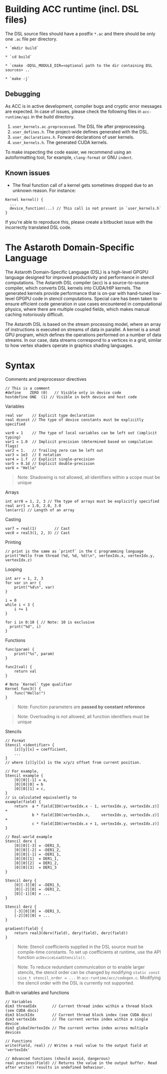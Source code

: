 # Building ACC runtime (incl. DSL files)

The DSL source files should have a postfix `*.ac` and there should be only one
`.ac` file per directory.

    * `mkdir build`

    * `cd build`

    * `cmake -DDSL_MODULE_DIR=<optional path to the dir containing DSL sources> ..`

    * `make -j`


## Debugging

As ACC is in active development, compiler bugs and cryptic error messages are
expected. In case of issues, please check the following files in
`acc-runtime/api` in the build directory.

1. `user_kernels.ac.preprocessed`. The DSL file after preprocessing.
1. `user_defines.h`. The project-wide defines generated with the DSL.
1. `user_declarations.h`. Forward declarations of user kernels.
1. `user_kernels.h`. The generated CUDA kernels.

To make inspecting the code easier, we recommend using an
autoformatting tool, for example, `clang-format` or GNU `indent`.


## Known issues

  * The final function call of a kernel gets sometimes dropped due to an unknown reason. For instance:
  ```
  Kernel kernel() {
    ...
    device_function(...) // This call is not present in `user_kernels.h`
  }
  ```
  If you're able to reproduce this, please create a bitbucket issue with the incorrectly translated DSL code.

# The Astaroth Domain-Specific Language

The Astaroth Domain-Specific Language (DSL) is a high-level GPGPU language
designed for improved productivity and performance in stencil computations. The
Astaroth DSL compiler (acc) is a source-to-source compiler, which converts
DSL kernels into CUDA/HIP kernels. The generated kernels provide performance
that is on-par with hand-tuned low-level GPGPU code in stencil computations.
Special care has been taken to ensure efficient code generation in use cases
encountered in computational physics, where there are multiple coupled fields,
which makes manual caching notoriously difficult.

The Astaroth DSL is based on the stream processing model, where an array of
instructions is executed on streams of data in parallel. A kernel is a small
GPU program, which defines the operations performed on a number of data streams.
In our case, data streams correspond to a vertices in a grid, similar to how
vertex shaders operate in graphics shading languages.

# Syntax

Comments and preprocessor directives
```
// This is a comment
#define    ZERO (0)   // Visible only in device code
hostdefine ONE  (1) // Visible in both device and host code
```

Variables
```
real var    // Explicit type declaration
real dconst // The type of device constants must be explicitly specified

var0 = 1    // The type of local variables can be left out (implicit typing)
var1 = 1.0  // Implicit precision (determined based on compilation flags)
var2 = 1.   // Trailing zero can be left out
var3 = 1e3  // E notation
var4 = 1.f  // Explicit single-precision
var5 = 0.1d // Explicit double-precision
var6 = "Hello"
```

> Note: Shadowing is not allowed, all identifiers within a scope must be unique

Arrays
```
int arr0 = 1, 2, 3 // The type of arrays must be explicitly specified
real arr1 = 1.0, 2.0, 3.0
len(arr1) // Length of an array
```

Casting
```
var7 = real(1)        // Cast
vec0 = real3(1, 2, 3) // Cast
```

Printing
```
// print is the same as `printf` in the C programming language
print("Hello from thread (%d, %d, %d)\n", vertexIdx.x, vertexIdx.y, vertexIdx.z)
```

Looping
```
int arr = 1, 2, 3
for var in arr {
    print("%d\n", var)
}

i = 0
while i < 3 {
    i += 1
}

for i in 0:10 { // Note: 10 is exclusive
  print("%d", i)
}
```

Functions
```
func(param) {
    print("%s", param)
}

func2(val) {
    return val
}

# Note `Kernel` type qualifier
Kernel func3() {
    func("Hello!")
}
```

> Note: Function parameters are **passed by constant reference**

> Note: Overloading is not allowed, all function identifiers must be unique

Stencils
```
// Format
Stencil <identifier> {
    [z][y][x] = coefficient,
    ...
}
// where [z][y][x] is the x/y/z offset from current position.

// For example,
Stencil example {
    [0][0][-1] = a,
    [0][0][0] = b
    [0][0][1] = c,
}
// is calculated equivalently to
example(field) {
    return  a * field[IDX(vertexIdx.x - 1, vertexIdx.y, vertexIdx.z)] +
            b * field[IDX(vertexIdx.x,     vertexIdx.y, vertexIdx.z)] +
            c * field[IDX(vertexIdx.x + 1, vertexIdx.y, vertexIdx.z)]
}

// Real-world example
Stencil derx {
    [0][0][-3] = -DER1_3,
    [0][0][-2] = -DER1_2,
    [0][0][-1] = -DER1_1,
    [0][0][1]  = DER1_1,
    [0][0][2]  = DER1_2,
    [0][0][3]  = DER1_3
}

Stencil dery {
    [0][-3][0] = -DER1_3,
    [0][-2][0] = -DER1_2,
    [0][-1][0] = ...
}

Stencil derz {
    [-3][0][0] = -DER1_3,
    [-2][0][0] = ...
}

gradient(field) {
    return real3(derx(field), dery(field), derz(field))
}
```

> Note: Stencil coefficients supplied in the DSL source must be compile-time constants. To set up coefficients at runtime, use the API function `acDeviceLoadStencils()`.

> Note: To reduce redundant communication or to enable larger stencils, the stencil order can be changed by modifying `static const size_t stencil_order = ...` in `acc-runtime/acc/codegen.c`. Modifying the stencil order with the DSL is currently not supported.


Built-in variables and functions
```
// Variables
dim3 threadIdx       // Current thread index within a thread block (see CUDA docs)
dim3 blockIdx        // Current thread block index (see CUDA docs)
dim3 vertexIdx       // The current vertex index within a single device
dim3 globalVertexIdx // The current vertex index across multiple devices

// Functions
write(Field, real) // Writes a real value to the output field at 'vertexIdx'

// Advanced functions (should avoid, dangerous)
real previous(Field) // Returns the value in the output buffer. Read after write() results in undefined behaviour.
```
